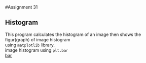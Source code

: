 #Assignment 31
## Histogram
This program calculates the histogram of an image then shows the figur(graph) of image histogram<br>
using `matplotlib` library.<br>
image histogram using `plt.bar`<br>
[bar](Assignment31/output/histogram_bar.png)
